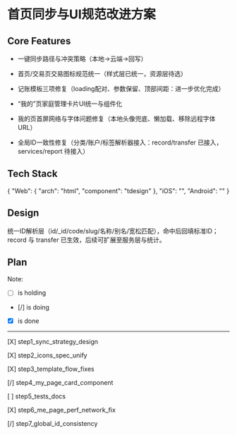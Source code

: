 # 首页同步与UI规范改进方案

## Core Features

- 一键同步路径与冲突策略（本地→云端→回写）

- 首页/交易页交易图标规范统一（样式层已统一，资源层待选）

- 记账模板三项修复（loading配对、参数保留、顶部间距：进一步优化完成）

- “我的”页家庭管理卡片UI统一与组件化

- 我的页首屏网络与字体问题修复（本地头像兜底、懒加载、移除远程字体URL）

- 全局ID一致性修复（分类/账户/标签解析器接入：record/transfer 已接入，services/report 待接入）

## Tech Stack

{
  "Web": {
    "arch": "html",
    "component": "tdesign"
  },
  "iOS": "",
  "Android": ""
}

## Design

统一ID解析层（id/_id/code/slug/名称/别名/宽松匹配），命中后回填标准ID；record 与 transfer 已生效，后续可扩展至服务层与统计。

## Plan

Note: 

- [ ] is holding
- [/] is doing
- [X] is done

---

[X] step1_sync_strategy_design

[X] step2_icons_spec_unify

[X] step3_template_flow_fixes

[/] step4_my_page_card_component

[ ] step5_tests_docs

[X] step6_me_page_perf_network_fix

[/] step7_global_id_consistency
